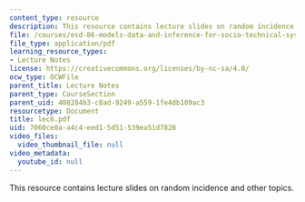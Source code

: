 ```yaml
---
content_type: resource
description: This resource contains lecture slides on random incidence and other topics.
file: /courses/esd-86-models-data-and-inference-for-socio-technical-systems-spring-2007/7060ce0aa4c4eed15d51539ea51d7828_lec6.pdf
file_type: application/pdf
learning_resource_types:
- Lecture Notes
license: https://creativecommons.org/licenses/by-nc-sa/4.0/
ocw_type: OCWFile
parent_title: Lecture Notes
parent_type: CourseSection
parent_uid: 408284b3-c8ad-9249-a559-1fe4db109ac3
resourcetype: Document
title: lec6.pdf
uid: 7060ce0a-a4c4-eed1-5d51-539ea51d7828
video_files:
  video_thumbnail_file: null
video_metadata:
  youtube_id: null
---
```

This resource contains lecture slides on random incidence and other topics.